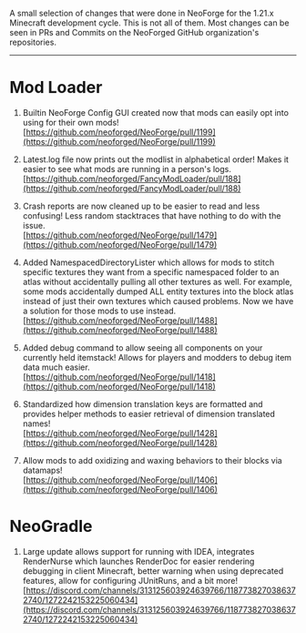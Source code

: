 A small selection of changes that were done in NeoForge for the 1.21.x Minecraft development cycle. This is not all of them. Most changes can be seen in PRs and Commits on the NeoForged GitHub organization's repositories.

--------------
# Mod Loader
1. Builtin NeoForge Config GUI created now that mods can easily opt into using for their own mods!<br>[https://github.com/neoforged/NeoForge/pull/1199](https://github.com/neoforged/NeoForge/pull/1199)

2. Latest.log file now prints out the modlist in alphabetical order! Makes it easier to see what mods are running in a person's logs.<br>[https://github.com/neoforged/FancyModLoader/pull/188](https://github.com/neoforged/FancyModLoader/pull/188)

3. Crash reports are now cleaned up to be easier to read and less confusing! Less random stacktraces that have nothing to do with the issue.<br>[https://github.com/neoforged/NeoForge/pull/1479](https://github.com/neoforged/NeoForge/pull/1479)

4. Added NamespacedDirectoryLister which allows for mods to stitch specific textures they want from a specific namespaced folder to an atlas without accidentally pulling all other textures as well. For example, some mods accidentally dumped ALL entity textures into the block atlas instead of just their own textures which caused problems. Now we have a solution for those mods to use instead.<br>[https://github.com/neoforged/NeoForge/pull/1488](https://github.com/neoforged/NeoForge/pull/1488)

5. Added debug command to allow seeing all components on your currently held itemstack! Allows for players and modders to debug item data much easier.<br>[https://github.com/neoforged/NeoForge/pull/1418](https://github.com/neoforged/NeoForge/pull/1418)

6. Standardized how dimension translation keys are formatted and provides helper methods to easier retrieval of dimension translated names!<br>[https://github.com/neoforged/NeoForge/pull/1428](https://github.com/neoforged/NeoForge/pull/1428)

7. Allow mods to add oxidizing and waxing behaviors to their blocks via datamaps!<br>[https://github.com/neoforged/NeoForge/pull/1406](https://github.com/neoforged/NeoForge/pull/1406)

# NeoGradle
1. Large update allows support for running with IDEA, integrates RenderNurse which launches RenderDoc for easier rendering debugging in client Minecraft, better warning when using deprecated features, allow for configuring JUnitRuns, and a bit more!<br>[https://discord.com/channels/313125603924639766/1187738270386372740/1272242153225060434](https://discord.com/channels/313125603924639766/1187738270386372740/1272242153225060434)